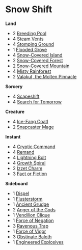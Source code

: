 # Snow Shift

**Land**

* 2 [Breeding Pool](https://scryfall.com/search?q=Breeding%20Pool)
* 4 [Steam Vents](https://scryfall.com/search?q=Steam%20Vents)
* 4 [Stomping Ground](https://scryfall.com/search?q=Stomping%20Ground)
* 1 [Flooded Grove](https://scryfall.com/search?q=Flooded%20Grove)
* 4 [Snow-Covered Island](https://scryfall.com/search?q=Snow-Covered%20Island)
* 2 [Snow-Covered Forest](https://scryfall.com/search?q=Snow-Covered%20Forest)
* 2 [Snow-Covered Mountain](https://scryfall.com/search?q=Snow-Covered%20Mountain)
* 4 [Misty Rainforest](https://scryfall.com/search?q=Misty%20Rainforest)
* 2 [Valakut, the Molten Pinnacle](https://scryfall.com/search?q=Valakut,%20the%20Molten%20Pinnacle)

**Sorcery**

* 4 [Scapeshift](https://scryfall.com/search?q=Scapeshift)
* 4 [Search for Tomorrow](https://scryfall.com/search?q=Search%20for%20Tomorrow)

**Creature**

* 4 [Ice-Fang Coatl](https://scryfall.com/search?q=Ice-Fang%20Coatl)
* 2 [Snapcaster Mage](https://scryfall.com/search?q=Snapcaster%20Mage)

**Instant**

* 4 [Cryptic Command](https://scryfall.com/search?q=Cryptic%20Command)
* 4 [Remand](https://scryfall.com/search?q=Remand)
* 4 [Lightning Bolt](https://scryfall.com/search?q=Lightning%20Bolt)
* 4 [Growth Spiral](https://scryfall.com/search?q=Growth%20Spiral)
* 2 [Izzet Charm](https://scryfall.com/search?q=Izzet%20Charm)
* 3 [Fact or Fiction](https://scryfall.com/search?q=Fact%20or%20Fiction)

**Sideboard**

* 1 [Dispel](https://scryfall.com/search?q=Dispel)
* 1 [Flusterstorm](https://scryfall.com/search?q=Flusterstorm)
* 1 [Ancient Grudge](https://scryfall.com/search?q=Ancient%20Grudge)
* 2 [Anger of the Gods](https://scryfall.com/search?q=Anger%20of%20the%20Gods)
* 1 [Vendilion Clique](https://scryfall.com/search?q=Vendilion%20Clique)
* 1 [Force of Negation](https://scryfall.com/search?q=Force%20of%20Negation)
* 3 [Ravenous Trap](https://scryfall.com/search?q=Ravenous%20Trap)
* 1 [Force of Vigor](https://scryfall.com/search?q=Force%20of%20Vigor)
* 3 [Obstinate Baloth](https://scryfall.com/search?q=Obstinate%20Baloth)
* 1 [Engineered Explosives](https://scryfall.com/search?q=Engineered%20Explosives)

